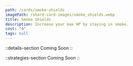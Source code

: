 ```yaml
---
path: /cards/smoke-shields
imagePath: /shard-card-images/smoke_shields.webp
title: Smoke Shields
description: Increase your max HP by staying in smoke.
cost: "4"
tags: null
---
```


::details-section
Coming Soon
::

::strategies-section
Coming Soon
::
